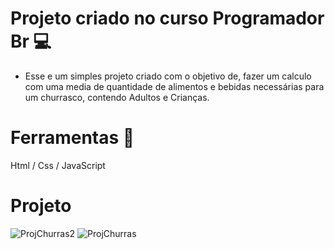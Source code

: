 # Projeto criado no curso Programador Br :computer:

 - Esse e um simples projeto criado com o objetivo de, fazer um calculo com uma media de quantidade de 		  alimentos e bebidas necessárias para um churrasco, contendo Adultos e Crianças.


# Ferramentas  :hammer:

Html / Css / JavaScript 


# Projeto
![ProjChurras2](https://user-images.githubusercontent.com/67766327/105737425-afe5f500-5f14-11eb-95e4-7e7a25083f02.jpeg)
![ProjChurras](https://user-images.githubusercontent.com/67766327/105727654-131e5a00-5f0a-11eb-9ed5-bba00c8ad8aa.jpeg)

